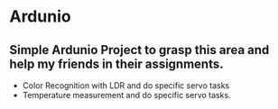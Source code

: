 # Ardunio
## Simple Ardunio Project to grasp this area and help my friends in their assignments.
- Color Recognition with LDR and do specific servo tasks
- Temperature measurement and do specific servo tasks.
